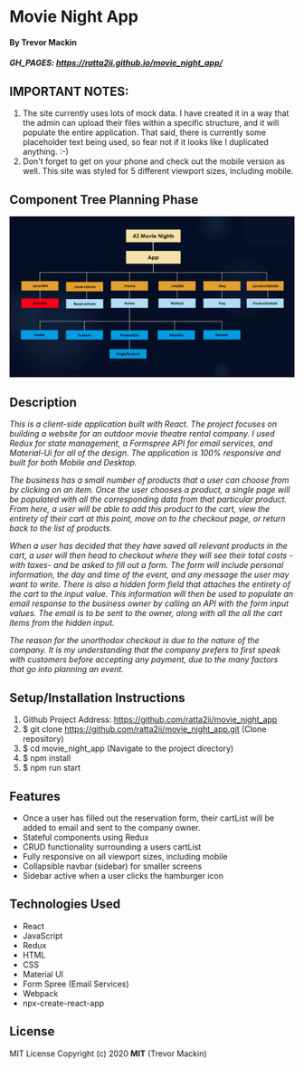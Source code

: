 # **Movie Night App**
#### By Trevor Mackin   

##### GH_PAGES: https://ratta2ii.github.io/movie_night_app/



## IMPORTANT NOTES:

1. The site currently uses lots of mock data. I have created it in a way that the admin can upload their files within a specific structure, and it will populate the entire application. That said, there is currently some placeholder text being used, so fear not if it looks like I duplicated anything. :-)
2. Don't forget to get on your phone and check out the mobile version as well. This site was styled for 5 different viewport sizes, including mobile.


## **Component Tree Planning Phase**

![ Screenshot of Project ](src/Assets/Images/projectStructure.png)


## **Description**

_This is a client-side application built with React. The project focuses on building a website for an outdoor movie theatre rental company. I used Redux for state management, a Formspree API for email services, and Material-Ui for all of the design. The application is 100% responsive and built for both Mobile and Desktop._

_The business has a small number of products that a user can choose from by clicking on an item. Once the user chooses a product, a single page will be populated with all the corresponding data from that particular product. From here, a user will be able to add this product to the cart, view the entirety of their cart at this point, move on to the checkout page, or return back to the list of products._

_When a user has decided that they have saved all relevant products in the cart, a user will then head to checkout where they will see their total costs -with taxes- and be asked to fill out a form. The form will include personal information, the day and time of the event, and any message the user may want to write. There is also a hidden form field that attaches the entirety of the cart to the input value. This information will then be used to populate an email response to the business owner by calling an API with the form input values. The email is to be sent to the owner, along with all the all the cart items from the hidden input._ 

_The reason for the unorthodox checkout is due to the nature of the company. It is my understanding that the company prefers to first speak with customers before accepting any payment, due to the many factors that go into planning an event._ 


##  **Setup/Installation Instructions**

1. Github Project Address: https://github.com/ratta2ii/movie_night_app
2. $ git clone https://github.com/ratta2ii/movie_night_app.git (Clone repository)
3. $ cd movie_night_app (Navigate to the project directory) 
4. $ npm install
5. $ npm run start



## **Features**

* Once a user has filled out the reservation form, their cartList will be added to email and sent to the company owner.
* Stateful components using Redux
* CRUD functionality surrounding a users cartList
* Fully responsive on all viewport sizes, including mobile
* Collapsible navbar (sidebar) for smaller screens
* Sidebar active when a user clicks the hamburger icon


## **Technologies Used**

* React
* JavaScript
* Redux
* HTML
* CSS
* Material UI
* Form Spree (Email Services)
* Webpack
* npx-create-react-app


## **License**

MIT License
Copyright (c) 2020 **MIT** (Trevor Mackin)

